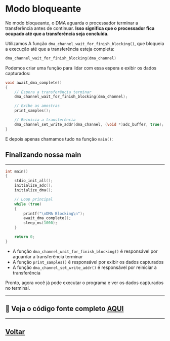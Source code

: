 # Modo bloqueante
No modo bloqueante, o DMA aguarda o processador terminar a transferência antes de continuar. **Isso significa que o processador fica ocupado até que a transferência seja concluída.**

Utilizamos A função `dma_channel_wait_for_finish_blocking()`, que bloqueia a execução até que a transferência esteja completa:

```c
dma_channel_wait_for_finish_blocking(dma_channel)
```

Podemos criar uma função para lidar com essa espera e exibir os dados capturados:

```c
void await_dma_complete()
{
    // Espera a transferência terminar
    dma_channel_wait_for_finish_blocking(dma_channel);

    // Exibe as amostras
    print_samples();   

    // Reinicia a transferência            
    dma_channel_set_write_addr(dma_channel, (void *)adc_buffer, true); 
}
```
E depois apenas chamamos tudo na função `main()`:

## Finalizando nossa main
---
```c
int main()
{
    stdio_init_all();
    initialize_adc();
    initialize_dma();

    // Loop principal
    while (true)
    {
        printf("\nDMA Blocking\n");
        await_dma_complete();
        sleep_ms(1000);
    }

    return 0;
}
```
- A função `dma_channel_wait_for_finish_blocking()` é responsável por aguardar a transferência terminar
- A função `print_samples()` é responsável por exibir os dados capturados
- A função `dma_channel_set_write_addr()` é responsável por reiniciar a transferência

Pronto, agora você já pode executar o programa e ver os dados capturados no terminal.

---
## 🔗 Veja o código fonte completo [AQUI](../../../dma_init/dma_blocking.c)
---
## [Voltar](../../implementacao/2-config-dma/config-dma.md#4-modo-bloqueante-x-modo-com-interrupção)